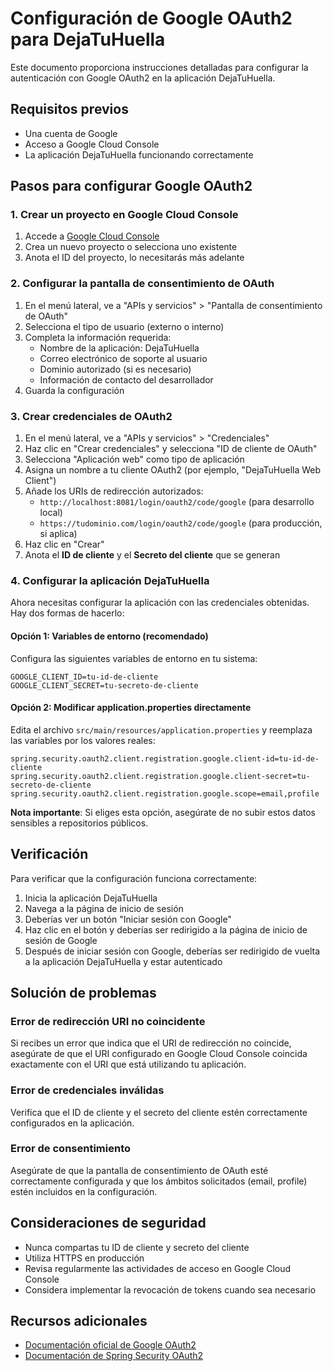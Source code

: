 # Configuración de Google OAuth2 para DejaTuHuella

Este documento proporciona instrucciones detalladas para configurar la autenticación con Google OAuth2 en la aplicación DejaTuHuella.

## Requisitos previos

- Una cuenta de Google
- Acceso a Google Cloud Console
- La aplicación DejaTuHuella funcionando correctamente

## Pasos para configurar Google OAuth2

### 1. Crear un proyecto en Google Cloud Console

1. Accede a [Google Cloud Console](https://console.cloud.google.com/)
2. Crea un nuevo proyecto o selecciona uno existente
3. Anota el ID del proyecto, lo necesitarás más adelante

### 2. Configurar la pantalla de consentimiento de OAuth

1. En el menú lateral, ve a "APIs y servicios" > "Pantalla de consentimiento de OAuth"
2. Selecciona el tipo de usuario (externo o interno)
3. Completa la información requerida:
   - Nombre de la aplicación: DejaTuHuella
   - Correo electrónico de soporte al usuario
   - Dominio autorizado (si es necesario)
   - Información de contacto del desarrollador
4. Guarda la configuración

### 3. Crear credenciales de OAuth2

1. En el menú lateral, ve a "APIs y servicios" > "Credenciales"
2. Haz clic en "Crear credenciales" y selecciona "ID de cliente de OAuth"
3. Selecciona "Aplicación web" como tipo de aplicación
4. Asigna un nombre a tu cliente OAuth2 (por ejemplo, "DejaTuHuella Web Client")
5. Añade los URIs de redirección autorizados:
   - `http://localhost:8081/login/oauth2/code/google` (para desarrollo local)
   - `https://tudominio.com/login/oauth2/code/google` (para producción, si aplica)
6. Haz clic en "Crear"
7. Anota el **ID de cliente** y el **Secreto del cliente** que se generan

### 4. Configurar la aplicación DejaTuHuella

Ahora necesitas configurar la aplicación con las credenciales obtenidas. Hay dos formas de hacerlo:

#### Opción 1: Variables de entorno (recomendado)

Configura las siguientes variables de entorno en tu sistema:

```
GOOGLE_CLIENT_ID=tu-id-de-cliente
GOOGLE_CLIENT_SECRET=tu-secreto-de-cliente
```

#### Opción 2: Modificar application.properties directamente

Edita el archivo `src/main/resources/application.properties` y reemplaza las variables por los valores reales:

```properties
spring.security.oauth2.client.registration.google.client-id=tu-id-de-cliente
spring.security.oauth2.client.registration.google.client-secret=tu-secreto-de-cliente
spring.security.oauth2.client.registration.google.scope=email,profile
```

**Nota importante**: Si eliges esta opción, asegúrate de no subir estos datos sensibles a repositorios públicos.

## Verificación

Para verificar que la configuración funciona correctamente:

1. Inicia la aplicación DejaTuHuella
2. Navega a la página de inicio de sesión
3. Deberías ver un botón "Iniciar sesión con Google"
4. Haz clic en el botón y deberías ser redirigido a la página de inicio de sesión de Google
5. Después de iniciar sesión con Google, deberías ser redirigido de vuelta a la aplicación DejaTuHuella y estar autenticado

## Solución de problemas

### Error de redirección URI no coincidente

Si recibes un error que indica que el URI de redirección no coincide, asegúrate de que el URI configurado en Google Cloud Console coincida exactamente con el URI que está utilizando tu aplicación.

### Error de credenciales inválidas

Verifica que el ID de cliente y el secreto del cliente estén correctamente configurados en la aplicación.

### Error de consentimiento

Asegúrate de que la pantalla de consentimiento de OAuth esté correctamente configurada y que los ámbitos solicitados (email, profile) estén incluidos en la configuración.

## Consideraciones de seguridad

- Nunca compartas tu ID de cliente y secreto del cliente
- Utiliza HTTPS en producción
- Revisa regularmente las actividades de acceso en Google Cloud Console
- Considera implementar la revocación de tokens cuando sea necesario

## Recursos adicionales

- [Documentación oficial de Google OAuth2](https://developers.google.com/identity/protocols/oauth2)
- [Documentación de Spring Security OAuth2](https://docs.spring.io/spring-security/reference/servlet/oauth2/index.html)